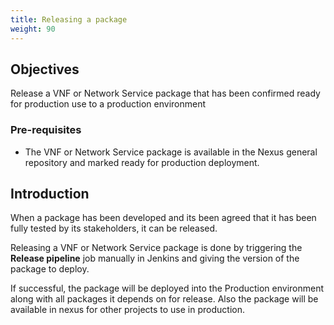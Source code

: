 ```yaml
---
title: Releasing a package
weight: 90
---
```


## Objectives

Release a VNF or Network Service package that has been confirmed ready for production use to a production environment

### Pre-requisites

* The VNF or Network Service package is available in the Nexus general repository and marked ready for production deployment.

## Introduction

When a package has been developed and its been agreed that it has been fully tested by its stakeholders, it can be released.

Releasing a VNF or Network Service package is done by triggering the **Release pipeline** job manually in Jenkins and giving the version of the package to deploy.

If successful, the package will be deployed into the Production environment along with all packages it depends on for release. Also the package will be available in nexus for other projects to use in production.

 